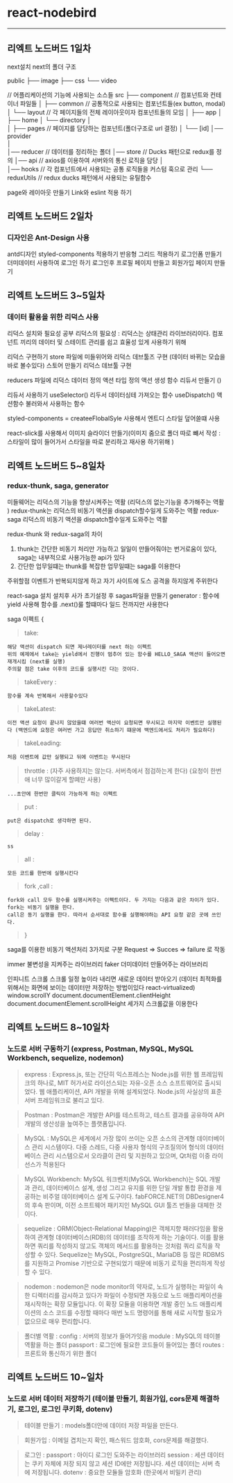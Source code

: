# react-nodebird

---

## 리엑트 노드버드 1일차

next설치
next의 폴더 구조

public
├── image
├── css
└── video

// 어플리케이션의 기능에 사용되는 소스들
src
├── component // 컴포넌트와 컨테이너 파일들
│ ├── common // 공통적으로 사용되는 컴포넌트들(ex button, modal)
│ └── layout // 각 페이지들의 전체 레이아웃이자 컴포넌트들의 모임
│ ├── app
│ ├── home
│ └── directory
│  
│
├── pages // 페이지를 담당하는 컴포넌트(폴더구조로 url 결정)
│ └── [id]
│── provider  
│  
│── reducer // 데이터를 정리하는 폴더
│── store // Ducks 패턴으로 redux를 정의
│── api // axios를 이용하여 서버와의 통신 로직을 담당
│  
│── hooks // 각 컴포넌트에서 사용되는 공통 로직들을 커스텀 훅으로 관리
└── reduxUtils // redux ducks 패턴에서 사용되는 유틸함수

page와 레이아웃 만들기
Link와 eslint 적용 하기

## 리엑트 노드버드 2일차

### 디자인은 Ant-Design 사용

antd디자인 styled-components 적용하기
반응형 그리드 적용하기
로그인폼 만들기
더미데이터 사용하여 로그인 하기
로그인후 프로필 페이지 만들고 회원가입 페이지 만들기

## 리엑트 노드버드 3~5일차

### 데이터 활용을 위한 리덕스 사용

리덕스 설치와 필요성 공부
리덕스의 필요성 : 리덕스는 상태관리 라이브러리이다. 컴포넌트 끼리의 데이터 및 스테이트 관리를 쉽고 효율성 있게 사용하기 위해

리덕스 구현하기
store 파일에 미들위어와 리덕스 데브툴즈 구현 (데이터 바뀌는 모습을 바로 볼수있다)
스토어 만들기
리덕스 데브툴 구현

reducers 파일에
리덕스 데이터 정의
액션 타입 정의
액션 생성 함수
리듀서 만들기 ()

리듀서 사용하기
useSelector() 리두서 데이터싱테 가져오는 함수
useDispatch() 액션함수 불러와서 사용하는 함수

styled-components = createeFlobalSyle 사용해서 엔트디 스타일 덮어쓸떄 사용

react-slick를 사용해서 이미지 슬라이더 만들기(이미지 줌으로 폴더 따로 뺴서 작성 : 스타일이 많이 들어가서 스타일을 따로 분리하고 재사용 하기위해 )

## 리엑트 노드버드 5~8일차

### redux-thunk, saga, generator

미들웨어는 리덕스의 기능을 향샹시켜주는 역활 (리덕스의 없는기능을 추가해주는 역활 )
redux-thunk는 리덕스의 비동기 액션을 dispatch할수일게 도와주는 역활
redux-saga 리덕스의 비동기 액션을 dispatch할수일게 도와주는 역활

redux-thunk 와 redux-saga의 차이

1. thunk는 간단한 비동기 처리만 가능하고 일일이 만들어줘야는 번거로움이 있다, saga는 내부적으로 사용가능한 api가 있다
2. 간단한 업무일떄는 thunk를 복잡한 업무일떄는 saga를 이용한다

주위할점
이벤트가 반복되지않게 하고 자기 사이트에 도스 공격을 하지않게 주위한다

react-saga 설치
설치후 사가 초기설정 후 sagas파일을 만들기
generator : 함수에 yield 사용해 함수를 .next()룰 할떄마다 일드 전까지만 사용한다

saga 이펙트
{

> take:

    해당 액션이 dispatch 되면 제너레이터를 next 하는 이펙트
    위의 예제에서 take는 yield에서 진행이 멈추어 있는 함수를 HELLO_SAGA 액션이 들어오면 재개시킴 (next를 실행)
    주의할 점은 take 이후의 코드를 실행시킨 다는 것이다.

> takeEvery :

    함수를 계속 반복해서 사용할수있다

> takeLatest:

    이전 액션 요청이 끝나지 않았을떄 여러번 액샨이 요청되면 무시되고 마지막 이벤트만 실행된다 (백엔드에 요청은 여러번 가고 응답만 취소하기 떄문에 백엔드에서도 처리가 필요하다)

> takeLeading:

    처음 이벤트에 값만 실행되고 뒤에 이벤트는 무시된다

> throttle : (자주 사용하지는 않는다. 서버측에서 점검하는게 한다) {요청이 한번애 너무 많이갈게 할뗴만 사용}

    ...초안에 한번만 클릭이 가능하게 하는 이펙트

> put :

    put은 dispatch로 생각하면 된다.

> delay :

    ss

> all :

    모든 코드를 한번에 실행시킨다

> fork ,call :

    fork와 call 모두 함수를 실행시켜주는 이펙트이다. 두 가지는 다음과 같은 차이가 있다.
    fork는 비동기 실행을 한다.
    call은 동기 실행을 한다. 따라서 순서대로 함수를 실행해야하는 API 요청 같은 곳에 쓰인다.

> }

saga를 이용한 비동기 액션처리
3가지로 구분 
Request => Succes => failure 로 작동

immer 불변성을 지켜주는 라이브러리
faker 더미데이터 만들어주는 라이브러리

인피니트 스크롤 스크롤 일정 높이라 내리면 새로운 데이터 받아오기 (데이터 최적화를 위해서는 화면에 보이는 데이터만 저장하는 방법이있다 react-virtualized)
window.scrollY 
document.documentElement.clientHeight  
document.documentElement.scrollHeight
세가지 스크롤값을 이용한다 


## 리엑트 노드버드 8~10일차

### 노드로 서버 구동하기 (express, Postman, MySQL, MySQL Workbench, sequelize, nodemon)

>express : 
    Express.js, 또는 간단히 익스프레스는 Node.js를 위한 웹 프레임워크의 하나로, MIT 허가서로 라이선스되는 자유-오픈 소스 소프트웨어로 출시되었다. 웹 애플리케이션, API 개발을 위해 설계되었다. 
    Node.js의 사실상의 표준 서버 프레임워크로 불리고 있다.

>Postman : 
    Postman은 개발한 API를 테스트하고, 테스트 결과를 공유하여 API 개발의 생산성을 높여주는 플랫폼입니다.

>MySQL : 
    MySQL은 세계에서 가장 많이 쓰이는 오픈 소스의 관계형 데이터베이스 관리 시스템이다. 다중 스레드, 다중 사용자 형식의 구조질의어 형식의 데이터베이스 관리 시스템으로서 오라클이 관리 및 지원하고 있으며, 
    Qt처럼 이중 라이선스가 적용된다

>MySQL Workbench:
    MySQL 워크벤치(MySQL Workbench)는 SQL 개발과 관리, 데이터베이스 설계, 생성 그리고 유지를 위한 단일 개발 통합 환경을 제공하는 비주얼 데이터베이스 설계 도구이다. 
    fabFORCE.NET의 DBDesigner4의 후속 판이며, 이전 소프트웨어 패키지인 MySQL GUI 툴즈 번들을 대체한 것이다.

>sequelize :
    ORM(Object-Relational Mapping)은 객체지향 패러다임을 활용하여 관계형 데이터베이스(RDB)의 데이터를 조작하게 하는 기술이다. 
    이를 활용하면 쿼리를 작성하지 않고도 객체의 메서드를 활용하는 것처럼 쿼리 로직을 작성할 수 있다. 
    Sequelize는 MySQL, PostgreSQL, MariaDB 등 많은 RDBMS를 지원하고 Promise 기반으로 구현되었기 때문에 비동기 로직을 편리하게 작성할 수 있다.

>nodemon :
    nodemon은 node monitor의 약자로, 노드가 실행하는 파일이 속한 디렉터리를 감시하고 있다가 파일이 수정되면 자동으로 노드 애플리케이션을 재시작하는 확장 모듈입니다. 이 확장 모듈을 이용하면 개발 중인 노드 애플리케이션의 소스 코드를 수정할 때마다 매번 노드 명령어를 통해 새로 시작할 필요가 없으므로 매우 편리합니다.

> 폴더별 역활 : 
    config : 서버의 정보가 들어가잇음
    module :  MySQL의 테이블 역활을 하는 폴더
    passport : 로그인에 필요한 코드들이 들어있는 폴더
    routes : 프론트와 통신하기 위한 폴더



## 리엑트 노드버드 10~일차

### 노드로 서버 데이터 저장하기 (테이블 만들기, 회원가입, cors문제 해결하기, 로그인, 로그인 쿠키화, dotenv)

>테이블 만들기 : 
    models폴더안에 데이터 저장 파일을 만든다. 

>회원가입 :
    이메일 겹치는지 확인, 패스워드 암호화, cors문제를 해결했다.

>로그인 : 
    passport : 아이디 로그인 도와주는 라이브러리
    session : 세션 데이터는 쿠키 자체에 저장 되지 않고 세션 ID에만 저장됩니다. 세션 데이터는 서버 측에 저장됩니다.
    dotenv : 중요한 모듈들 암호화 (한곳에서 비밀키 관리)
